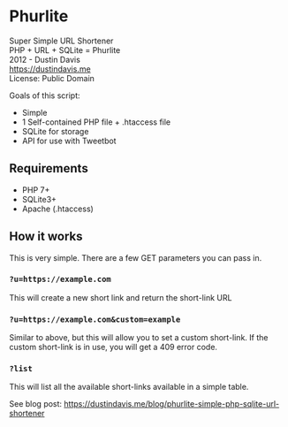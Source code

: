 # Phurlite

Super Simple URL Shortener  
PHP + URL + SQLite = Phurlite  
2012 - Dustin Davis  
https://dustindavis.me  
License: Public Domain

Goals of this script:

- Simple
- 1 Self-contained PHP file + .htaccess file
- SQLite for storage
- API for use with Tweetbot

## Requirements

- PHP 7+
- SQLite3+
- Apache (.htaccess)

## How it works

This is very simple. There are a few GET parameters you can pass in.

### `?u=https://example.com`

This will create a new short link and return the short-link URL

### `?u=https://example.com&custom=example`

Similar to above, but this will allow you to set a custom short-link. If the custom short-link is in use, you will get a 409 error code.

### `?list`

This will list all the available short-links available in a simple table.

See blog post: https://dustindavis.me/blog/phurlite-simple-php-sqlite-url-shortener
